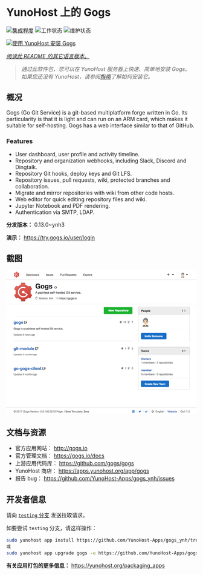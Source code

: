 <!--
注意：此 README 由 <https://github.com/YunoHost/apps/tree/master/tools/readme_generator> 自动生成
请勿手动编辑。
-->

# YunoHost 上的 Gogs

[![集成程度](https://dash.yunohost.org/integration/gogs.svg)](https://dash.yunohost.org/appci/app/gogs) ![工作状态](https://ci-apps.yunohost.org/ci/badges/gogs.status.svg) ![维护状态](https://ci-apps.yunohost.org/ci/badges/gogs.maintain.svg)

[![使用 YunoHost 安装 Gogs](https://install-app.yunohost.org/install-with-yunohost.svg)](https://install-app.yunohost.org/?app=gogs)

*[阅读此 README 的其它语言版本。](./ALL_README.md)*

> *通过此软件包，您可以在 YunoHost 服务器上快速、简单地安装 Gogs。*  
> *如果您还没有 YunoHost，请参阅[指南](https://yunohost.org/install)了解如何安装它。*

## 概况

Gogs (Go Git Service) is a git-based multiplatform forge written in Go. Its particularity is that it is light and can run on an ARM card, which makes it suitable for self-hosting. Gogs has a web interface similar to that of GitHub.

### Features

- User dashboard, user profile and activity timeline.
- Repository and organization webhooks, including Slack, Discord and Dingtalk.
- Repository Git hooks, deploy keys and Git LFS.
- Repository issues, pull requests, wiki, protected branches and collaboration.
- Migrate and mirror repositories with wiki from other code hosts.
- Web editor for quick editing repository files and wiki.
- Jupyter Notebook and PDF rendering.
- Authentication via SMTP, LDAP.


**分发版本：** 0.13.0~ynh3

**演示：** <https://try.gogs.io/user/login>

## 截图

![Gogs 的截图](./doc/screenshots/screenshot.png)

## 文档与资源

- 官方应用网站： <http://gogs.io>
- 官方管理文档： <https://gogs.io/docs>
- 上游应用代码库： <https://github.com/gogs/gogs>
- YunoHost 商店： <https://apps.yunohost.org/app/gogs>
- 报告 bug： <https://github.com/YunoHost-Apps/gogs_ynh/issues>

## 开发者信息

请向 [`testing` 分支](https://github.com/YunoHost-Apps/gogs_ynh/tree/testing) 发送拉取请求。

如要尝试 `testing` 分支，请这样操作：

```bash
sudo yunohost app install https://github.com/YunoHost-Apps/gogs_ynh/tree/testing --debug
或
sudo yunohost app upgrade gogs -u https://github.com/YunoHost-Apps/gogs_ynh/tree/testing --debug
```

**有关应用打包的更多信息：** <https://yunohost.org/packaging_apps>
